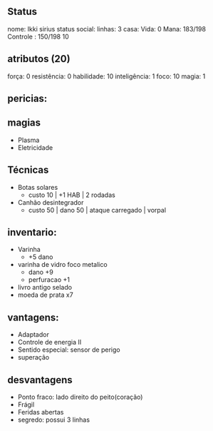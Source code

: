 ## Status
nome: Ikki sirius
status social:
linhas: 3
casa:
Vida: 0
Mana: 183/198
Controle : 150/198
10
## atributos (20)
força: 0
resistência: 0
habilidade: 10
inteligência: 1
foco: 10
magia: 1

## pericias:
## magias
- Plasma
- Eletricidade
## Técnicas
- Botas solares
	- custo 10 | +1 HAB | 2 rodadas
- Canhão desintegrador 
	- custo 50 | dano 50 | ataque carregado | vorpal

## inventario:
- Varinha 
	- +5 dano
- varinha de vidro foco metalico
	- dano +9
	- perfuracao +1
- livro antigo selado
- moeda de prata x7

## vantagens:
- Adaptador
- Controle de energia II
- Sentido especial: sensor de perigo
- superação

## desvantagens
- Ponto fraco: lado direito do peito(coração)
- Frágil
- Feridas abertas
- segredo: possui 3 linhas